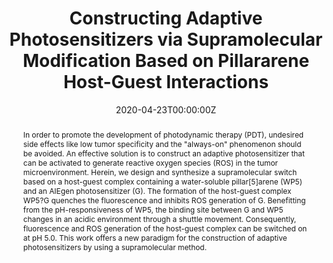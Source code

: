 ---
title: 'Constructing Adaptive Photosensitizers via Supramolecular Modification Based on Pillararene Host-Guest Interactions'

# Authors
# If you created a profile for a user (e.g. the default `admin` user), write the username (folder name) here
# and it will be replaced with their full name and linked to their profile.
authors:
  - Li Shao
  - Yutong Pan
  - Bin Hua
  - Shidang Xu
  - Guocan Yu
  - Mengbin Wang
  - Bin Liu*
  - Feihe Huang*

# Author notes (optional)
author_notes:
  - 'Equal contribution'
  - 'Equal contribution'
  - 'Equal contribution'
  - 'Equal contribution'
  - 'Equal contribution'
  - 'Equal contribution'
  - 'Corresponding author'
  - 'Corresponding author'

date: '2020-04-23T00:00:00Z'
doi: '10.1002/anie.202000338'

# Schedule page publish date (NOT publication's date).
publishDate: '2020-07-13T00:00:00Z'

# Publication type.
# Accepts a single type but formatted as a YAML list (for Hugo requirements).
# Enter a publication type from the CSL standard.
publication_types: ['article-journal']

# Publication name and optional abbreviated publication name.
publication: In *Angewandte Chemie International Edition*
publication_short: In *Angew. Chem. Int. Ed. Engl.*

abstract: In order to promote the development of photodynamic therapy (PDT), undesired side effects like low tumor specificity and the "always-on" phenomenon should be avoided. An effective solution is to construct an adaptive photosensitizer that can be activated to generate reactive oxygen species (ROS) in the tumor microenvironment. Herein, we design and synthesize a supramolecular switch based on a host-guest complex containing a water-soluble pillar[5]arene (WP5) and an AIEgen photosensitizer (G). The formation of the host-guest complex WP5?G quenches the fluorescence and inhibits ROS generation of G. Benefitting from the pH-responsiveness of WP5, the binding site between G and WP5 changes in an acidic environment through a shuttle movement. Consequently, fluorescence and ROS generation of the host-guest complex can be switched on at pH 5.0. This work offers a new paradigm for the construction of adaptive photosensitizers by using a supramolecular method.

# Summary. An optional shortened abstract.
summary: In order to promote the development of photodynamic therapy (PDT), undesired side effects like low tumor specificity and the "always-on" phenomenon should be avoided. An effective solution is to construct an adaptive photosensitizer that can be activated to generate reactive oxygen species (ROS) in the tumor microenvironment. Herein, we design and synthesize a supramolecular switch based on a host-guest complex containing a water-soluble pillar[5]arene (WP5) and an AIEgen photosensitizer (G). The formation of the host-guest complex WP5?G quenches the fluorescence and inhibits ROS generation of G. Benefitting from the pH-responsiveness of WP5, the binding site between G and WP5 changes in an acidic environment through a shuttle movement. Consequently, fluorescence and ROS generation of the host-guest complex can be switched on at pH 5.0. This work offers a new paradigm for the construction of adaptive photosensitizers by using a supramolecular method.
tags: []

# Display this page in the Featured widget?
featured: true

# Custom links (uncomment lines below)
# links:
# - name: Custom Link
#   url: http://example.org

url_pdf: 'https://onlinelibrary.wiley.com/doi/epdf/10.1002/anie.202000338'
url_code: ''
url_dataset: ''
url_poster: ''
url_project: ''
url_slides: ''
url_source: ''
url_video: ''

# Featured image
# To use, add an image named `featured.jpg/png` to your page's folder.
image:
  caption: 'Image credit: [**Unsplash**](https://unsplash.com/photos/pLCdAaMFLTE)'
  focal_point: ''
  preview_only: false
---